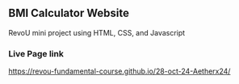 ## BMI Calculator Website
RevoU mini project using HTML, CSS, and Javascript

### Live Page link
https://revou-fundamental-course.github.io/28-oct-24-Aetherx24/
